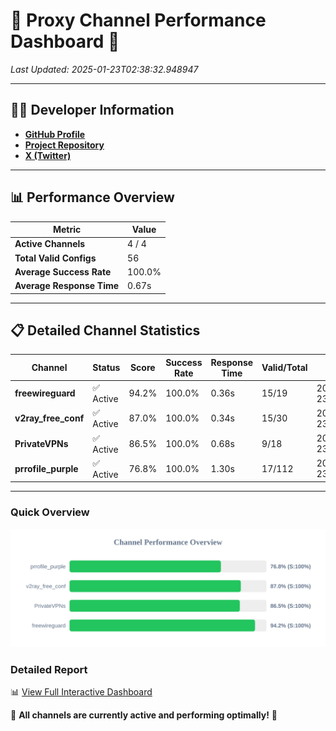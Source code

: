 # 🌟 Proxy Channel Performance Dashboard 🌟

_Last Updated: 2025-01-23T02:38:32.948947_

---

## 👩‍💻 Developer Information

- **[GitHub Profile](https://github.com/4n0nymou3)**  
- **[Project Repository](https://github.com/4n0nymou3/multi-proxy-config-fetcher)**  
- **[X (Twitter)](https://x.com/4n0nymou3)**  

---

## 📊 Performance Overview

| Metric                | Value       |
|-----------------------|-------------|
| **Active Channels**   | 4 / 4       |
| **Total Valid Configs** | 56          |
| **Average Success Rate** | 100.0%      |
| **Average Response Time** | 0.67s       |

---

## 📋 Detailed Channel Statistics

| Channel          | Status     | Score  | Success Rate | Response Time | Valid/Total | Last Success               |
|------------------|------------|--------|--------------|---------------|-------------|----------------------------|
| **freewireguard**  | ✅ Active  | 94.2%  | 100.0% | 0.36s         | 15/19       | 2025-01-23T02:38:32.947537 |
| **v2ray_free_conf**  | ✅ Active  | 87.0%  | 100.0% | 0.34s         | 15/30       | 2025-01-23T02:38:31.840614 |
| **PrivateVPNs**  | ✅ Active  | 86.5%  | 100.0% | 0.68s         | 9/18       | 2025-01-23T02:38:32.558162 |
| **prrofile_purple**  | ✅ Active  | 76.8%  | 100.0% | 1.30s         | 17/112       | 2025-01-23T02:38:31.461476 |

---

### Quick Overview
<div align="center">
  <a href="https://raw.githubusercontent.com/nullluser/NullRepo/refs/heads/main/assets/channel_stats_chart.svg">
    <img src="https://raw.githubusercontent.com/nullluser/NullRepo/refs/heads/main/assets/channel_stats_chart.svg" alt="Source Performance Statistics" width="800">
  </a>
</div>

### Detailed Report
📊 [View Full Interactive Dashboard](https://htmlpreview.github.io/?https://github.com/nullluser/NullRepo/blob/main/assets/performance_report.html)

🎉 **All channels are currently active and performing optimally!** 🎉

